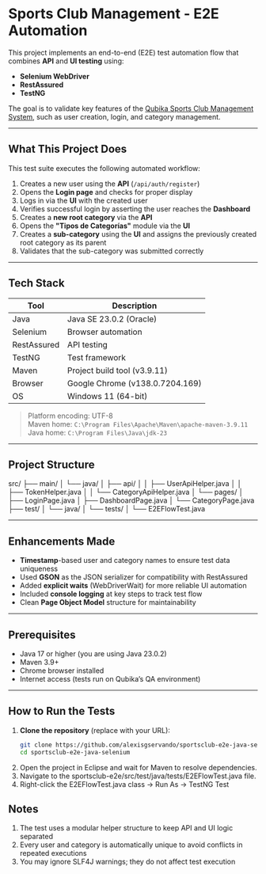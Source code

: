 # Sports Club Management - E2E Automation

This project implements an end-to-end (E2E) test automation flow that combines **API** and **UI testing** using:
- **Selenium WebDriver**
- **RestAssured**
- **TestNG**

The goal is to validate key features of the [Qubika Sports Club Management System](https://club-administration.qa.qubika.com), such as user creation, login, and category management.

---

## What This Project Does

This test suite executes the following automated workflow:

1. Creates a new user using the **API** (`/api/auth/register`)
2. Opens the **Login page** and checks for proper display
3. Logs in via the **UI** with the created user
4. Verifies successful login by asserting the user reaches the **Dashboard**
5. Creates a **new root category** via the **API**
6. Opens the **"Tipos de Categorías"** module via the **UI**
7. Creates a **sub-category** using the **UI** and assigns the previously created root category as its parent
8. Validates that the sub-category was submitted correctly

---

## Tech Stack

| Tool         | Description                             |
|--------------|-----------------------------------------|
| Java         | Java SE 23.0.2 (Oracle)                 |
| Selenium     | Browser automation                      |
| RestAssured  | API testing                             |
| TestNG       | Test framework                          |
| Maven        | Project build tool (v3.9.11)            |
| Browser      | Google Chrome (v138.0.7204.169)         |
| OS           | Windows 11 (64-bit)                     |

> Platform encoding: UTF-8  
> Maven home: `C:\Program Files\Apache\Maven\apache-maven-3.9.11`  
> Java home: `C:\Program Files\Java\jdk-23`

---

## Project Structure

src/
├── main/
│ └── java/
│ ├── api/
│ │ ├── UserApiHelper.java
│ │ ├── TokenHelper.java
│ │ └── CategoryApiHelper.java
│ └── pages/
│ ├── LoginPage.java
│ ├── DashboardPage.java
│ └── CategoryPage.java
├── test/
│ └── java/
│ └── tests/
│ └── E2EFlowTest.java

---

## Enhancements Made

- **Timestamp**-based user and category names to ensure test data uniqueness
- Used **GSON** as the JSON serializer for compatibility with RestAssured
- Added **explicit waits** (WebDriverWait) for more reliable UI automation
- Included **console logging** at key steps to track test flow
- Clean **Page Object Model** structure for maintainability

---

## Prerequisites

- Java 17 or higher (you are using Java 23.0.2)
- Maven 3.9+
- Chrome browser installed
- Internet access (tests run on Qubika’s QA environment)

---

## How to Run the Tests

1. **Clone the repository** (replace with your URL):
   ```bash
   git clone https://github.com/alexisgservando/sportsclub-e2e-java-selenium.git
   cd sportsclub-e2e-java-selenium
2. Open the project in Eclipse and wait for Maven to resolve dependencies.
3. Navigate to the sportsclub-e2e/src/test/java/tests/E2EFlowTest.java file.
4. Right-click the E2EFlowTest.java class → Run As → TestNG Test

## Notes
1. The test uses a modular helper structure to keep API and UI logic separated
2. Every user and category is automatically unique to avoid conflicts in repeated executions
3. You may ignore SLF4J warnings; they do not affect test execution